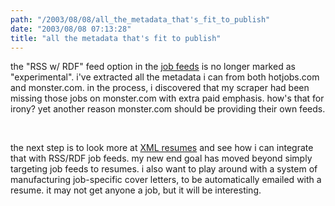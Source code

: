 ```yaml
---
path: "/2003/08/08/all_the_metadata_that's_fit_to_publish" 
date: "2003/08/08 07:13:28" 
title: "all the metadata that's fit to publish" 
---
```

<p>the "RSS w/ RDF" feed option in the <a href="http://weblog.randomchaos.com/jobfeeds.php">job feeds</a> is no longer marked as "experimental". i've extracted all the metadata i can from both hotjobs.com and monster.com. in the process, i discovered that my scraper had been missing those jobs on monster.com with extra paid emphasis. how's that for irony? yet another reason monster.com should be providing their own feeds.</p><br><p>the next step is to look more at <a href="http://xmlresume.sourceforge.net/">XML resumes</a> and see how i can integrate that with RSS/RDF job feeds. my new end goal has moved beyond simply targeting job feeds to resumes. i also want to play around with a system of manufacturing job-specific cover letters, to be automatically emailed with a resume. it may not get anyone a job, but it will be interesting.</p>